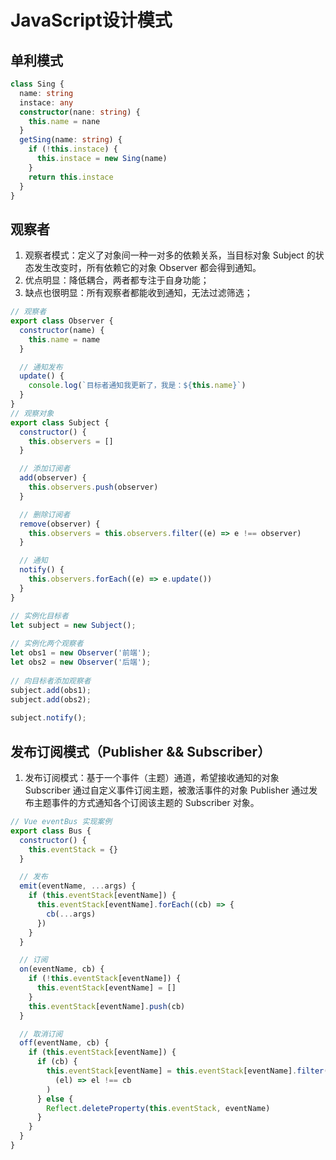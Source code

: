 # JavaScript设计模式


## 单利模式

```ts
class Sing {
  name: string
  instace: any
  constructor(nane: string) {
    this.name = nane
  }
  getSing(name: string) {
    if (!this.instace) {
      this.instace = new Sing(name)
    }
    return this.instace
  }
}
```

## 观察者

1. 观察者模式：定义了对象间一种一对多的依赖关系，当目标对象 Subject 的状态发生改变时，所有依赖它的对象 Observer 都会得到通知。
2. 优点明显：降低耦合，两者都专注于自身功能；
3. 缺点也很明显：所有观察者都能收到通知，无法过滤筛选；
```js
// 观察者
export class Observer {
  constructor(name) {
    this.name = name
  }

  // 通知发布
  update() {
    console.log(`目标者通知我更新了，我是：${this.name}`)
  }
}
// 观察对象
export class Subject {
  constructor() {
    this.observers = []
  }

  // 添加订阅者
  add(observer) {
    this.observers.push(observer)
  }

  // 删除订阅者
  remove(observer) {
    this.observers = this.observers.filter((e) => e !== observer)
  }

  // 通知
  notify() {
    this.observers.forEach((e) => e.update())
  }
}

// 实例化目标者
let subject = new Subject();
 
// 实例化两个观察者
let obs1 = new Observer('前端');
let obs2 = new Observer('后端');
 
// 向目标者添加观察者
subject.add(obs1);
subject.add(obs2);
 
subject.notify();
```

## 发布订阅模式（Publisher && Subscriber）

1. 发布订阅模式：基于一个事件（主题）通道，希望接收通知的对象 Subscriber 通过自定义事件订阅主题，被激活事件的对象 Publisher 通过发布主题事件的方式通知各个订阅该主题的 Subscriber 对象。



```js
// Vue eventBus 实现案例
export class Bus {
  constructor() {
    this.eventStack = {}
  }

  // 发布
  emit(eventName, ...args) {
    if (this.eventStack[eventName]) {
      this.eventStack[eventName].forEach((cb) => {
        cb(...args)
      })
    }
  }

  // 订阅
  on(eventName, cb) {
    if (!this.eventStack[eventName]) {
      this.eventStack[eventName] = []
    }
    this.eventStack[eventName].push(cb)
  }

  // 取消订阅
  off(eventName, cb) {
    if (this.eventStack[eventName]) {
      if (cb) {
        this.eventStack[eventName] = this.eventStack[eventName].filter(
          (el) => el !== cb
        )
      } else {
        Reflect.deleteProperty(this.eventStack, eventName)
      }
    }
  }
}

```